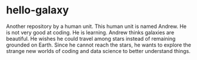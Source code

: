 # hello-galaxy
Another repository by a human unit.
This human unit is named Andrew. He is not very good at coding. He is learning.
Andrew thinks galaxies are beautiful. He wishes he could travel among stars instead of remaining grounded on Earth.
Since he cannot reach the stars, he wants to explore the strange new worlds of coding and data science to better understand things.
